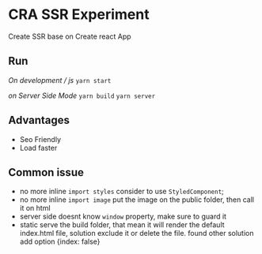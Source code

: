 # CRA SSR Experiment
Create SSR base on Create react App

## Run
*On development / js*
`yarn start`

*on Server Side Mode*
`yarn build`
`yarn server`

## Advantages
- Seo Friendly
- Load faster

## Common issue
- no more inline `import styles` consider to use `StyledComponent`;
- no more inline `import image` put the image on the public folder, then call it on html
- server side doesnt know `window` property, make sure to guard it
- static serve the build folder, that mean it will render the default index.html file, solution exclude it or delete the file.
  found other solution add option {index: false}